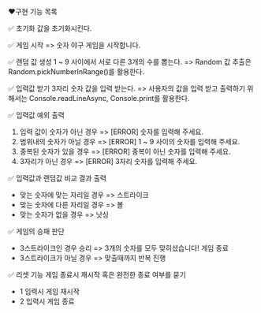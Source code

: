 ❤️구현 기능 목록

✅ 초기화
값을 초기화시킨다.

✅ 게임 시작
=> 숫자 야구 게임을 시작합니다.

✅ 랜덤 값 생성
1 ~ 9 사이에서 서로 다른 3개의 수를 뽑는다.
=> Random 값 추출은 Random.pickNumberInRange()를 활용한다.

✅ 입력값 받기
3자리 숫자 값을 입력 받는다.
=> 사용자의 값을 입력 받고 출력하기 위해서는 Console.readLineAsync, Console.print를 활용한다.

✅ 입력값 예외 출력
1. 입력 값이 숫자가 아닌 경우
   => [ERROR] 숫자를 입력해 주세요.
2. 범위내의 숫자가 아닐 경우
   => [ERROR] 1 ~ 9 사이의 숫자를 입력해 주세요.
3. 중복된 숫자가 있을 경우 
   => [ERROR] 중복이 아닌 숫자를 입력해 주세요.
4. 3자리가 아닌 경우
   => [ERROR] 3자리 숫자를 입력해 주세요.

✅ 입력값과 랜덤값 비교 결과 출력
- 맞는 숫자에 맞는 자리일 경우
  => 스트라이크
- 맞는 숫자에 다른 자리일 경우
  => 볼
- 맞는 숫자가 없을 경우
  => 낫싱

✅ 게임의 승패 판단
- 3스트라이크인 경우 승리
  => 3개의 숫자를 모두 맞히셨습니다! 게임 종료
- 3스트라이크가 아닐 경우
  => 맞출때까지 반복 진행

✅ 리셋 기능
게임 종료시 재시작 혹은 완전한 종료 여부를 묻기
- 1 입력시 게임 재시작
- 2 입력시 게임 종료